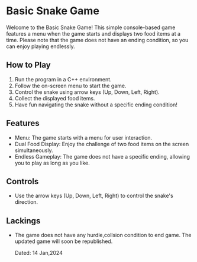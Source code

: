 # Basic Snake Game

Welcome to the Basic Snake Game! This simple console-based game features a menu when the game starts and displays two food items at a time. Please note that the game does not have an ending condition, so you can enjoy playing endlessly.

## How to Play

1. Run the program in a C++ environment.
2. Follow the on-screen menu to start the game.
3. Control the snake using arrow keys (Up, Down, Left, Right).
4. Collect the displayed food items.
5. Have fun navigating the snake without a specific ending condition!

## Features

- Menu: The game starts with a menu for user interaction.
- Dual Food Display: Enjoy the challenge of two food items on the screen simultaneously.
- Endless Gameplay: The game does not have a specific ending, allowing you to play as long as you like.

## Controls

- Use the arrow keys (Up, Down, Left, Right) to control the snake's direction.

## Lackings

- The game does not have any hurdle,collsion condition to end game. The updated game will soon be republished.

  Dated: 14 Jan,2024
